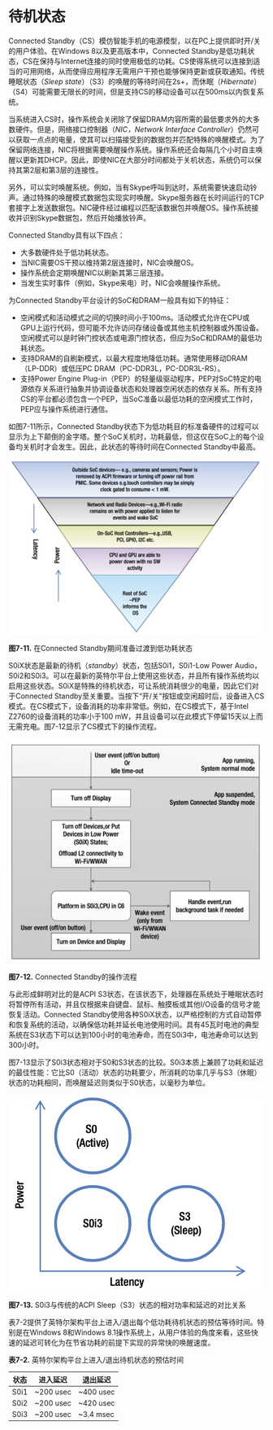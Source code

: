 # 待机状态
Connected Standby（CS）模仿智能手机的电源模型，以在PC上提供即时开/关的用户体验。在Windows 8以及更高版本中，Connected Standby是低功耗状态，CS在保持与Internet连接的同时使用极低的功耗。CS使得系统可以连接到适当的可用网络，从而使得应用程序无需用户干预也能够保持更新或获取通知。传统睡眠状态（*Sleep state*）（S3）的唤醒的等待时间在2s+，而休眠（*Hibernate*）（S4）可能需要无限长的时间，但是支持CS的移动设备可以在500ms以内恢复系统。

当系统进入CS时，操作系统会关闭除了保留DRAM内容所需的最低要求外的大多数硬件。但是，网络接口控制器（*NIC，Network Interface Controller*）仍然可以获取一点点的电量，使其可以扫描接受到的数据包并匹配特殊的唤醒模式。为了保留网络连接，NIC将根据需要唤醒操作系统。操作系统还会每隔几个小时自主唤醒以更新其DHCP。因此，即使NIC在大部分时间都处于关机状态，系统仍可以保持其第2层和第3层的连接性。

另外，可以实时唤醒系统。例如，当有Skype呼叫到达时，系统需要快速启动铃声。通过特殊的唤醒模式数据包实现实时唤醒。Skype服务器在长时间运行的TCP套接字上发送数据包。NIC硬件经过编程以匹配该数据包并唤醒OS。操作系统接收并识别Skype数据包，然后开始播放铃声。

Connected Standby具有以下四点：

* 大多数硬件处于低功耗状态。
* 当NIC需要OS干预以维持第2层连接时，NIC会唤醒OS。
* 操作系统会定期唤醒NIC以刷新其第三层连接。
* 当发生实时事件（例如，Skype来电）时，NIC会唤醒操作系统。 

为Connected Standby平台设计的SoC和DRAM一般具有如下的特征：

* 空闲模式和活动模式之间的切换时间小于100ms。活动模式允许在CPU或GPU上运行代码，但可能不允许访问存储设备或其他主机控制器或外围设备。空闲模式可以是时钟门控状态或电源门控状态，但应为SoC和DRAM的最低功耗状态。
* 支持DRAM的自刷新模式，以最大程度地降低功耗。通常使用移动DRAM（LP-DDR）或低压PC DRAM（PC-DDR3L，PC-DDR3L-RS）。
* 支持Power Engine Plug-in（PEP）的轻量级驱动程序，PEP对SoC特定的电源依存关系进行抽象并协调设备状态和处理器空闲状态的依存关系。所有支持CS的平台都必须包含一个PEP，当SoC准备以最低功耗的空闲模式工作时，PEP应与操作系统进行通信。

如图7-11所示，Connected Standby状态下为低功耗目的标准备硬件的过程可以显示为上下颠倒的金字塔。整个SoC关机时，功耗最低，但这仅在SoC上的每个设备均关机时才会发生。因此，此状态的等待时间在Connected Standby中最高。

![](../images/7_11.png)

**图7-11.** 在Connected Standby期间准备过渡到低功耗状态

S0iX状态是最新的待机（*standby*）状态，包括S0i1，S0i1-Low Power Audio，S0i2和S0i3。可以在最新的英特尔平台上使用这些状态，并且所有操作系统均以启用这些状态。S0iX是特殊的待机状态，可让系统消耗很少的电量，因此它们对于Connected Standby至关重要。当按下“开/关”按钮或空闲超时后，设备进入CS模式。在CS模式下，设备消耗的功率非常低。例如，在CS模式下，基于Intel Z2760的设备消耗的功率小于100 mW，并且设备可以在此模式下停留15天以上而无需充电。图7-12显示了CS模式下的操作流程。

![](../images/7_12.png)

**图7-12.** Connected Standby的操作流程

与此形成鲜明对比的是ACPI S3状态，在该状态下，处理器在系统处于睡眠状态时将暂停所有活动，并且仅根据来自键盘、鼠标、触摸板或其他I/O设备的信号才能恢复活动。Connected Standby使用各种S0iX状态，以严格控制的方式自动暂停和恢复系统的活动，以确保低功耗并延长电池使用时间。具有45瓦时电池的典型系统在S3状态下可以达到100小时的电池寿命，而在S0i3中，电池寿命可以达到300小时。

图7-13显示了S0i3状态相对于S0和S3状态的比较。S0i3本质上兼顾了功耗和延迟的最佳性能：它比S0（活动）状态的功耗要少，所消耗的功率几乎与S3（休眠）状态的功耗相同，而唤醒延迟则类似于S0状态，以毫秒为单位。

![](../images/7_13.png)

**图7-13.** S0i3与传统的ACPI Sleep（S3）状态的相对功率和延迟的对比关系

表7-2提供了英特尔架构平台上进入/退出每个低功耗待机状态的预估等待时间。特别是在Windows 8和Windows 8.1操作系统上，从用户体验的角度来看，这些快速的延迟可转化为在节省功耗的前提下实现的异常快的唤醒速度。

**表7-2.** 英特尔架构平台上进入/退出待机状态的预估时间

| 状态 | 进入延迟 | 退出延迟 |
| --- | --- | --- |
| S0i1 | ~200 usec | ~400 usec |
| S0i2 | ~200 usec | ~420 usec |
| S0i3 | ~200 usec | ~3.4 msec |

